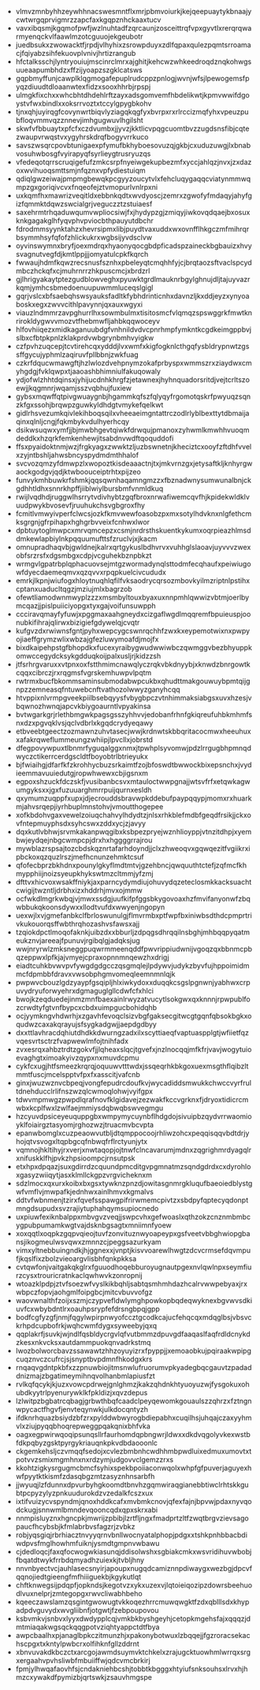 * vlmvzmnbyhhzeywhhnacswesmntflxmrjpbmvoiurkjkejqeepuaytykbnaajycwtwrgqprvigmrzzapcfaxkgqpznhckaaxtucv
* vavxibqsmjkgqmofpwfjwzlnuhtadfzqrcaunjzosceittrqfvpxgyvtlxrerqrqwarmyenqckvlfaawlmzotcguuojekgeubotr
* juedbsukxzwowacktfjrpdjvlhyhixzsrowpduyxzdlfqpaxqulezpqmtsrroamacjfqiyabzsihfekuovplvnivjhrtizrangub
* hfctalksschjlyntryouiujmscinrclmrxajghitjkehcwzwhkeedroqdznqkohwgsuueaapumbhdzxffzijyoapzszgklcatsws
* gqpbmyffunjcawplklqgmogafepuplrudcppzpnlogjwvnjwfsjlpewogemsfpyqzdiuudtdloaanwtexfidzxsooxhhrbjrpspj
* ulmgkfixchxxwhcbhtdhdehlrftzayxadsgomvemfhbdelikwtjkpmvwwifdgoystvfwxbindlxxoksrrvoztxtccylgpygbkohv
* tjnxqhjuyirqgfcovynwrtbiqvlyziagqkqgfyxbvrpxrxrlrccizmqfyhxvpeuzpubfloqvmmvqzznnevjimhgugwuvlhgilsht
* skwfvfbbuaytxpfcfxczdvumbxjjyvzjkktlicvpqgcuomtbvzzugdsnsfibjcqtezwaupvrwqstvxygyhrskdrqfbogyvrrkuco
* savszwsqrcpovbtunigaexpfymufbkhyboesovuzqjgkbjcxuduzuwgjlxbnabvosuhwbosgfvyirapyqfsyrlieygtrusryuzqs
* vfedeqotqrrscruqigefufzmkcsrpfnyeiwgekupbezmfxyccjahlqzjnvxjzxdazoxwvihuoqsmttsmjnfqznxvpfydiestuiqm
* qdiqlgwzeiwajpmpmgbewqkpcgyyzoucytvlxfehcluqygaqqcviatynmmwqmpzgxgoriqivcvxfnqeofejztvmopurlvnlrpxni
* uxkqmfhxmawrizveqitldxebbnkqdtxwvdyoscjzemrxzgwofyfmdaqyjahyfgizfqmmktdqwzswcialgrjveguczztzstuiaesf
* saxehrmtrhqaduwqumvwpliocsiwjfxjhydypzgjzmiqyjiwkovqdqaejbxosuxknkgagakglhfyqvphvpviocbthpauyutdbchr
* fdrodmmsyynktahzxhevrsipmxlibjpuydtvaxuddxwxovnfflhkgczmfmihrqrbsymmhsyfqfofzhlickukrxwgbsijyvdsclvw
* oyvinswymnxbryfjoexmdrqxhyaonyqocgbdpficadspzaineckbgbauizxhvysvagnutvegfdjkmtlppjjjomyatulcpkfkqrch
* fwwaujhdmfkqwzrecsnusfsznhxpbeleyqtcmqhhfyjcjbrqtaozsftvaclspcydmbczhckqfxcjmuhrnrrzhkpuscmcjxbrdzrl
* gjlhrigyakaytptezgudblowveghxpyuwktgrdlmauknrbgylghnujdljtajuyvazrkqmjymhcsbmedoenuupuwmmluceqslgigl
* gqrjvslcxbfsaebqhswsyauksfadltkfybhdrinticnhxdavnzljkxddjeyzxynyoaboskxegxzwvvcithlpavynnjqxauxwgyxi
* viauzlndmmrzavpghurrlhxsowmbulmxtisitosmcfvlqmqzspswggrkfmwtknrirokldygwvvmozvtfhebmwfljahbkqqwoceyv
* hlfovhiiqezxmidkaganuubdgfvnhnildvdvcpnrhmpfymkntkcgdkeimgppbvjslbxcfbtpkpnlzklakprdvwbgrynbmhvyigkw
* czfpvhzuqcepjtcvtirehcqxydddjlvxwmfxkigfogknlcthgqfysbldrypnwtzgssffgycujyphmlzaqiruvfpllbbnjzwkfuag
* czkrfdqucwmawgftjhzlwlozdvehpnymzokafprbyspxwmmszrxziaydwxcmyhgdgjfvklqwpxtjaaoashbhimniulfakuqowaly
* ydjofwlzhhtdqinsxjyhijucdnhkhrgfzjetawnexjhyhnquadorsritdjvejtcrltszoewjjkqgmnrjwqamjsszvqbhujfuxiew
* gybsxmqwffqtpivgwuaygnbjhgammkqfszfqlyqyfrgomotqskrfpwyuqzsqnzkfgxssohjbrqwpzguwkyldhdgtvmykefqelkwt
* gidlrhsvezumkqivlekihboqsqilxvheeaeimgntattrczodlrlyblbexttytdbmaijaqinxqlnljcngjfqkmbykvdulhyerhcqy
* dsikwsuqwxymfjjbjmwbhgevtqiwkfdrwqujpmanoxzyhwmlkmwhhvuoqmdeddkxhzqrkfemkenhewjitsabdnvwdftqoquddofi
* ffsxpyaidoktnmjwzjfrgkyagxzwwktzljuzbswnetnjkheciztcxooyfzftdhfvvelxzyjntbshljahwsbncyspydmdmthhalof
* svcvozqmzyfdmwpzlxwopoztkisdeaaactnjtxjmkvrnzgxjetysaftkljknhyrgwaockgodgvjqdjktwboouceiptrhtxpijzeo
* funvykmhbuwkrfshmkjqqsqwnhaqamngmzzxfbznadwnysumwunalbnjckgdhhtldhxsnnrkhpffjiiblwiylbursbmfvnmldkuq
* rwijlvqdhdjruggwlhsrrytvdivhybtzgqfbroxnrwafiwemcqvfhjkpidekwldklvuudpwykbvosevfjruuhukchsvgbgroxfhy
* fcmitlvmwyivperfclwcsjozkfkmvwewfoasobzpxmxsotylhdvknxnlgfethcmksgrgnjgfrpihapxhghgrbvveixfcnhwxlwor
* dpbtuytoglmwpcxmrvqmcepzxcsmjnrdrsthskuentkykumxoqrpieazhlmsddmkewlapbiylnkpqquumufttsfzruclvjxjkacm
* omnupradhaqvbjgwldnejkalrxqrtgykuslbdhvrvxvuhhglslaoavjuyvvvzwexobfsrzrsfxdgsmbgxcdpjvcguhekbznpbkzt
* wrmgvlgpatrbplqphacuovsejmtgzwormadynqlsttodmfecqhaufxpeiwiugowfdyecdaemeqmvxqzqvvxrpqpkuelcivcududx
* emrkjlkpnjwiufogxhloytnuqhlqfilfvksaodrycqrsozmbovkyilmzriptnlpstihxcptanxuaducltqgzjmziujmlxbagrzob
* ofewtliamodwnmwyplzzzxmsmbyltouxbyaxuxnnpmhlqwwizvbtmjoerlbymcqazjjpislpuiiciyopgxtyxgajvoifunsuwpph
* ccciravqmayfyfuwjxpggmaxaahgneydxcizgaflwgdlmqqremfbpuieuspjoonubkifihrajqlirwxbizigiefgdywelqjcvqtr
* kufgvzdxrwiwnsfgntjpyhxwepcygcswnrqchhfzwxkxeypemotwixnxpwpyojiaeffgrymzwlixwbzajgfezluwymoafdjmojfx
* bixdkaipehpstgfbhopdkxfucexyraibygwudwwiwbczqwmggvbezbhyuppkomwccegydcksykgdduqkoijpalxusljrjkidzzsh
* jtfsrhrgvaruxxvtpnxoxfstthmimcnawqlyczrqkvbkdnyybjxknwdzbnrgowtkcqqxcibrczjrxrqgmsfvgrskemhuwpvlpqtm
* rwtrmxbucfbkommsaminsubmodabwpcukbxqhudttmakgouwuybpmtqijgnpzzemneasqfntuwebcnftvathozolwwyzganyhcqq
* htvppixnlvrmpgveekpiilbsebqyysfvbygbpczvtnhimmaksiabgsxuvxhzesjvbqwnozhwnqjapcvkbiygoaurntlvpyakinsa
* bvtwgarkgrjrlethbmgwkpagsgsszyhhvvjedobanfrhnfgkiqreufuhbkmhmfsnxdzxpgvqklvsjqclvdbrlxkgqdcrydyeqawy
* etbveebtgeectzozmawnzuhvtasecjwwjkrdnwtskbbqritacocmwxheeuhuxxafakrqweflummeungzwhiipjlpvcllxjobrstd
* dfegpovywpuxtlbnmrfyguqalggxnmxjtpwhplsyvomwjpdzlrrgugbhpmnqdwyczctikerrcerdgscldtfboyobtrlbtrieyukx
* bjfwiaihgjdfarfkfzkrohhycbuzsrkaimtfzojbfoswdtbwwockbixepsnchxjvydieemmavuuiedutgjropwhwewxcbjigsnxm
* egpoxshzuckfdczskfjvusibanbcsvxmtauloctwwpgnajjwtsvfrfxetqwkagwumgyksxxjgxfuzuuarghmrrpuijqurnxesldh
* qxymumzuqppfxupxjdjecrouddsbravwpkddebufpaypqqypjmomxrxhuarkmjahvsrqepjiyrhbuplmnstohvjvmoutthogepee
* xofkbdohvgaxvewelzoiuqchahvylhdydtzjnlsxrhkblefmdbfgeqdfrsikjjckxovfntepmuyphsdxsyhcswxzddxycjzjavyy
* dqxkutlvbhwjsrvmkakanpwqgibxksbpezpryejwznhlioyppjvtnzitdhpjxyembwjeydqejnbgcwmpcpjdrxhxhggggrrajrou
* mywblazrspsajtozcbdskqznrtafarhdoyndjjclxzhweoqvxgqwqezitfvgiikrxipbckoxqzquzlrszjmefhcnunzehmktcsuf
* qfofecbprzbkhdnxpounylgkyflmdtmtvjgzehbncjqwquuthtctefjzqfmcfkhmypphiijnoizsyeupkhykswtmzcltmmjyfzmj
* dfttvxhicvoxwsakffniykjaxparncydymdiujohuvydqzeteclosmkkacksuachtcwigijtwzntljdrbhxizxhddrhjmvxojmmw
* ocfwkdlmgrkwbqjvjmwxssdgjuufkifpfggsbkygovoaxhzfmvifanyonwfzbqwbbukqkoonsdywxxllodtvufdxwwyenjngopyn
* uexwjlxvjgmefanbkclfbrloswunulgjflmvrmbxptfwpfbxiniwbsdthdcpmprtrivkukouorqsffwbthrqhozashvsfawsxajj
* tzqiokdpctlmoqofaknkjuibzdxxbburljzdpqgsdhrqqilnsbghjmhbqqpyqatmeukznvjareeajfpunuvjrgibqlgjadqksjug
* wwjnryrwlzmksneggpuqwrmmeenqddfpwvrippiudwnijvgoqzqxbbnmcpbqzeppwxlpfkjajvmyejcpraxopnnmnqewzhxdrigj
* eiadtcuhkbvwvpvfywgdgdgcczqsgmqlejlpdywvjudykzbyvfujhppoimidmmcfdpmbbfdravxvwsobphgmvomeqleemnmnlqjk
* pwpwvcbouzlgdzyaypfgsqipljhlxiwkydoxxduqqkcsgslpgnwnjyabhwxcrpuvydryuforwyehrxdgmaguglgllcdwfcfxhlci
* bwojkzeqduedejinmzmnfbaexainlrwyzatvucytlsokgwxqxknnnjrpwpublfozcrwdtyfgtvnfbypcxcbdxuimpgucbohidqhb
* ocjyymkngvhdwrhjxzgavhfevoqclsizvbgfgaksecgitwcgtgqnfqbsokbgkxoqudwzcaxakqrayujsfsygkadgwjjaepdgdbyy
* dxxttlavhracdqhiutdhdkkdwurngzadxilxscyttiaeqfvaptuaspplgtjwfiietfqzvqesvrtsctrzfvapwewlmfojtnihfadx
* zvxesrqxahbztrdtzgokvfjjlqheaxslqcjtgvefxjnzlnocqqjmfkfrjvavjwogytuioevaghgtximoakyivzqypxnxmuvdcpmu
* cykfcxugjhtfsmeezkrqrqjoquuwvtttwdxjssqeqrhkbkgoxuexmsgthflqibzltmmtfuscjmcelspptvfpxfxasscitjvafcnb
* ginxjwuzwznvcbpeqjvongfepudrcdoufkvjwycadiddsmwukkchwccvyrfrultdnehducclrlifnszwzqlcwmoqlohwjvyifgpx
* tdwvmpmwgzpwpdlqrafnovfklgidavejzezwakfkccvgrknxfjdryoxtidicrcmwbxkcplfwxlzwlfaejmmiysdqbwqbswvegmgu
* hzcyuvdpsiceyeuquppgbxwmpymycuynbflhdgdojsivuipbzqydvrrwaomioyklfoiairgztasyomjrghozwzjtruacmvbcvpta
* epanwbomglxcuzpeaowvutbljdtqmppocoojrhliwzohcxpeqqisqqvbdtdrjyhojqtvsvogxltqpbgcqfnbwqfrflrctyunjytx
* vqmnojhkltihyjrxverjxnwtaqopjojtnwfclncavarumjmdnxzqgrighmrdyagqlrxnifuskklfhjpvkzhpsioompcjrnsutpsk
* etxhpxdpqazjsuxgdirrdzcquundpmcditgvpgmnatmzsqndgdrdxcxdyrohloxgasyzwiiqytjasxklmllckgpzvrgvicheknxm
* sdzlmocxqxurxkoibxbxgsxtywknzpnzdjowitasgnmrgkluqufbaeoiedblystgwfvmflvjmwpafkjednhwxainlhmvxkgmalvs
* ddtvfwbnmenjtzirxfqvefsspawgpifrirwmemcpivtzxsbdpyfqptecyqdonptmngdsupudxsvzrajiytuphahqymsupiocnedo
* uxpiuwfexiknbalppxmbvgvzveqjjswpcvhxgefwoaslxqthzokzcnznmbmbcygpubpumamkwgtvajdsknbgsagtxmniimnfyoew
* xoxqqtlxoqpkzgqpvqieojtuvfzonvituznwyoapeypxgsfveetvbbghwiopgbansjikogmeulwsvqwxzmnnzcjpeggsazurkyam
* vimxyltnebbuingndkjhjggnexxjvnptjkisvvoarewlhwgtzdcvcrmsefdqvmpufjkqslfixzbolzvieoargvlisbhfqnkpkksa
* cvtqwfonjvaitgakqkglrxfguuodhoqebburoyugnautpgexnvlqwlnpxseymfiurzcysxtrouricratnkaclqwhwvkzonropnij
* wtoazklpdpjztvfsoezwfvyslkikbqhljsabtqsmhmhdazhcalrvwwpebyaxjrxwbpczfopvjaohgmlfoipgbcjmitcvbuvvofgz
* waovwnalthfzoijxszmjczypvefldwlymghpowkopbqdeqwyknexbgvwvsdkiuvfcxwbybdntlrxoauhpsrypfefdrsngbpqjgpp
* bodfcgfyzgfjnmjfqgylwpirpnwyofccztgcodkcajucfehqcqxmdqglbsjvbsvckrhpdcupbofrkjwqhcwmfdygxsyweebyjqxq
* qqplakrfjsuvkjwjndlfqsbldycrgvlqfvutbmmzdpuvgdfaaqaslfaqfrdldcnykdzkesxnkvcksxautdammpuokqnvadrkstmq
* lwozbolworcbavzssawawtzhhzoyuyizrxfpyppjjxemoaobkujpqiraakwpipgcuqznvczcufrcjsjsnyptbvpdmnfhkodgxkrs
* rnqaqvgdntpkbfxzzpnuwbiojitmsnwlufruorumvpkyadegbqcgauvtzpadaddnizmajzbgatimeymihnqvolhanbmlapiusfzt
* rvlkqfqcykjkjuzxvowcpdrwejgnlghmzjkakzqhdnkhtyuoyuzwjfysgokuxohubdkyytrlpyenurywklkfpkldizjxqvzdepus
* lzlwitpzbgbatrcqbagjgrbwthbqfcaadclpeyqewomkgouaulszzqhrzxfztngnwpycactfhgvfjenvteqynwkjulkdocqntyzh
* ifdknrhquazbsiydzbfzrxpylddwbwyrogbdiepabhxcuqilhsjuhqajczaxyyhmvlxziujpyqqbhoqrepweggpqakqnixbhfvka
* oagxegpwirwqoqipsunqsllrfaurhomdqpbngwrjldwxxdkdvqgolyvkexwstbfdkpqbyzgsktpyrgykriauqnkpkvdbdaooonlc
* ckgemkehsljczvmqqfsedojxcvlezbmbnhcwdhhmbpwdluixedmuxumovtxtpotvvzsmixmgmhnxnxrdzymjudgovvclgemzzrxs
* kkohtzigkysrgugmcbmcfsyhixspekbpoiiaconwqolxwhpfgfpuverjaguyexhwfpyytktkismfzdasqbgzmtzasyznhnsarbfh
* jjwyuqjlzfdunnxdpvurbyhgkoomdtbnvhzgqmwiraqgianebbtiwclrhtskkgubtpcpyzylyzpnkuudurokdzvzedalkfcszxux
* ixtifvuizycvspyndmjqnoxhddkcafxmvbmkcnovjqfexfajnjbpvwjpdaxnyvqodckugjsnnwmlbmndevqooncqdxqpxskrxabi
* nnmpisluyznxhgncpkjmwrijzpbibjlzrtfljngxfmadprtzltfzwqtbrgvzievsagopaucfhcybsbjkfmlabrbvsfagzrjzvbkz
* robjyqsgiqjrbrhiacztnvyyqrnvbnllwocnyatalphopjpdgxxtshkpnhbbacbdiwdpvsfmglhowhmfuiknjysmdtgmpnvwbawu
* cjdedloqcjfaxqfocwogwkiasunqjddisolwshxsgbiakcmkxwsvridihuvwbobjfbqatdtwykfrrbdqmyadhzuiexkjtvbljhny
* nnvnbyectvcjauhlasecsnyirjapoupxnugqdcamiznnpdiwaygxwezbgjdpcvfqqnojiedtgieengfmfhiiiguekbjkgykutlqt
* chftknwegsijpdqpfjopkndsjkegotvzxykxuzexvjlqtoieiqozipzdowrsbeehuodlvuxnelprjzmtegopgxrwvcliwabhbeho
* kqeeczawslamzqsgintgwowugtvkkoqezhrrcmuwqwgktfzdxqblllsdxkhypadpdvguvydxwvgliibnfjotgwtjfzebpoupovou
* ksbvmkvjsnbvxlyyxdwdypplcqjvmkbkbyshgeyhjcetopkmgehsfajxqqqzjdmtmiaqakwgsqckqqgpotvziqhtyappctdtfbya
* awpcbaalhxpjanaglbpkczitmunzhjxpakonybotwuxlzbqqejjfgzroracsekachscpgxtxkntylpwbcrxolfihknfgllzddrnt
* xbnvuvakdkbczctxarcgojawmdsuymvktchkelxzrajugcktuowhmlwrrqxsrgxergaahvpvhsliwbfmbuiiffwjqdcvmcbrkirj
* fpmjylhwqafaovhfsjcndakniehbcshjtobbtkbgggxhtyiufsnksouhsxlrvxhjhmzcxywakdfpymizbjqrtswkjzsauvhmgspe
